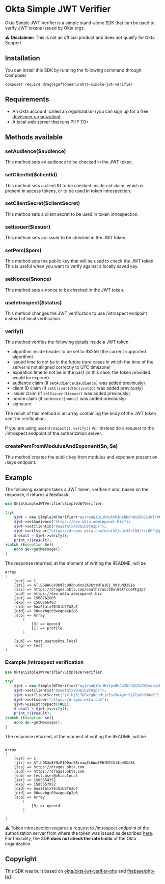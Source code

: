 # Okta Simple JWT Verifier
Okta Simple JWT Verifier is a simple stand-alone SDK that can be used to verify JWT tokens issued by Okta orgs.

:warning: **Disclaimer:** This is not an official product and does not qualify for Okta Support.

## Installation
You can install this SDK by running the following command through Composer

```
composer require dragosgaftoneanu/okta-simple-jwt-verifier
```

## Requirements
* An Okta account, called an _organization_ (you can sign up for a free [developer organization](https://developer.okta.com/signup/))
* A local web server that runs PHP 7.0+

## Methods available
### setAudience($audience)
This method sets an audience to be checked in the JWT token.

### setClientId($clientId)
This method sets a client ID to be checked inside `cid` claim, which is present in access tokens, or to be used in token introspection.

### setClientSecret($clientSecret)
This method sets a client secret to be used in token introspection.

### setIssuer($issuer)
This method sets an issuer to be checked in the JWT token.

### setPem($pem)
This method sets the public key that will be used to check the JWT token. This is useful when you want to verify against a locally saved key.

### setNonce($nonce)
This method sets a nonce to be checked in the JWT token.

### useIntrospect($status)
This method changes the JWT verification to use /introspect endpoint instead of local verification.

### verify()
This method verifies the following details inside a JWT token:
* algorithm inside header to be set to RS256 (the current supported algorithm)
* issued time to not be in the future (rare cases in which the time of the server is not alligned correctly to UTC timezone)
* expiration time to not be in the past (in this case, the token provided would be expired)
* audience claim (if `setAudience($audience)` was added previously)
* client ID claim (if `setClientId($clientId)` was added previously)
* issuer claim (if `setIssuer($issuer)` was added previously)
* nonce claim (if `setNonce($nonce)` was added previously)
* signature

The result of this method is an array containing the body of the JWT token sent for verification.

If you are using `useIntrospect()`, `verify()` will instead do a request to the /introspect endpoint of the authorization server.

### createPemFromModulusAndExponent($n, $e)
This method creates the public key from modulus and exponent present on /keys endpoint.

## Example
The following example takes a JWT token, verifies it and, based on the response, it returns a feedback.

```php
use Okta\SimpleJWTVerifier\SimpleJWTVerifier;

try{
	$jwt = new SimpleJWTVerifier("eyJraWQiOiJkbUhnMjRzNDdnWXZ6bE5JWTFmMFJxWVdrb2VQQ2R0WmdVdnRxdnNzeTRVIiwiYWxnIjoiUlMyNTYifQ.eyJ2ZXIiOjEsImp0aSI6IkFULkU2OUFHdVZPYmRsYzlkY2J1WHZ4MkE5NnR0TVRhajZqX1JWMXVORDI5SW8iLCJpc3MiOiJodHRwczovL2RyYWdvcy5va3RhLmNvbS9vYXV0aDIvYXVzMzhlbDg4bGZjTDZQRmcycDciLCJhdWQiOiJodHRwczovL2Rldi5va3RhLmFkbWlucGFuZWwuYml6IiwiaWF0IjoxNTYwNzYyODAzLCJleHAiOjE1NjA3NjY0MDMsImNpZCI6IjBvYTJmYXR4NzBKR2lVMlRBMnA3IiwidWlkIjoiMDB1b3piZ2MwM3d6cW9hWHAycDYiLCJzY3AiOlsib3BlbmlkIiwicHJvZmlsZSJdLCJzdWIiOiJ0ZXN0LnVzZXJAb2t0YS5sb2NhbCIsIm9yZyI6InRlc3QifQ.vXowkWk_s-_0M6BZir0KaJSthslu7YWXMa4HsOlAU1xlLCtdC17iiIx1vA5WFiJyNFIkc1ClHdGxbDNpmMUBkKDkJ8fQ81gwt172f8hReeN4ndHEklBpCyQRGXS1by2gooCiMrK8kUCm3gUhaMnnVSZTzyipWlwS7scj8CY2LKAZsUXEnsQSWpmU1fnNoZpsE-1YkLbLXkRSPa2W_-TomnVntx-QZRNLoDl219r3eyGErc21S5pLtESkU4AtgiAHKW87eNrAJ94Lza_3ZlNnciTjDu3d3DLtLlvv6FeRA2eGmubwVAVo0nojWQ7dPUy3IZdayxsYhdhAJu5ZB67YmQ");
	$jwt->setAudience("https://dev.okta.adminpanel.biz");
	$jwt->setClientId("0oa2fatx70JGiU2TA2p7");
	$jwt->setIssuer("https://dragos.okta.com/oauth2/aus38el88lfcL6PFg2p7");
	$result = $jwt->verify();
	print_r($result);
}catch (Exception $e){
	echo $e->getMessage();
}
```
	
The response returned, at the moment of writing the README, will be

```
Array
(
    [ver] => 1
    [jti] => AT.E69AGuVObdlc9dcbuXvx2A96ttMTaj6j_RV1uND29Io
    [iss] => https://dragos.okta.com/oauth2/aus38el88lfcL6PFg2p7
    [aud] => https://dev.okta.adminpanel.biz
    [iat] => 1560762803
    [exp] => 1560766403
    [cid] => 0oa2fatx70JGiU2TA2p7
    [uid] => 00uozbgc03wzqoaXp2p6
    [scp] => Array
        (
            [0] => openid
            [1] => profile
        )

    [sub] => test.user@okta.local
    [org] => test
)
```

### Example /introspect verification
```php
use Okta\SimpleJWTVerifier\SimpleJWTVerifier;

try{
	$jwt = new SimpleJWTVerifier("eyJraWQiOiJKV1psRUJoZUhVQ1ZwSWJvekw1MnByUDZTRUh1YkQwU2dxNlRCNUc0MjhVIiwiYWxnIjoiUlMyNTYifQ.eyJ2ZXIiOjEsImp0aSI6IkFULmhRUzN3OFlOekYxTzBhYzk4cm5hcVp4NldtZlA2Zk03WGgxNGRlU1hkQmsiLCJpc3MiOiJodHRwczovL2RyYWdvcy5va3RhLmNvbSIsImF1ZCI6Imh0dHBzOi8vZHJhZ29zLm9rdGEuY29tIiwic3ViIjoidGVzdC51c2VyQG9rdGEubG9jYWwiLCJpYXQiOjE1ODU1NTQzNTIsImV4cCI6MTU4NTU1Nzk1MiwiY2lkIjoiMG9hMmZhdHg3MEpHaVUyVEEycDciLCJ1aWQiOiIwMHVvemJnYzAzd3pxb2FYcDJwNiIsInNjcCI6WyJvcGVuaWQiXX0.okZDD1S6fhVs8_QEj_q0v73aBpZu7GLkj8ywgw6Jsl1EhQDQXqa05j5UXEn8eR2Nz3mSaY8kdAZJJfWiQKa19x5FplNy3OTq8tqdAHn24wsk5W5jwVys896dTp3UgGUXe2D7yq6pIUquuGUkJ1ymvQHTP2dy_FW3CFodvcJWhIRGm57OIA8v7DuBM1kNE-vJlsAJjjRrgCWa1IJZMstsDD1oOSNdXz7_inCg6qOaeI9QE_CmfFHAuqHAC40nN4_GaAk2IgOpU2SLq3CFaZhlypVSb1luss4NemKcjIja7-BSXgtnS5gHj1-vokXxvxnpxiGYBs7l4HgIVWc_BEsCzg");
	$jwt->setClientId("0oa2fatx70JGiU2TA2p7");
	$jwt->setClientSecret("jX-hj3j7GOxKqNcndtjs5se5a4yxr9jGIydtN3daK");
	$jwt->setIssuer("https://dragos.okta.com");
	$jwt->useIntrospect(TRUE);
	$result = $jwt->verify();
	print_r($result);
}catch (Exception $e){
	echo $e->getMessage();
}
```

The response returned, at the moment of writing the README, will be

```

Array
(
    [ver] => 1
    [jti] => AT.hQS3w8YNzF1O0ac98rnaqZx6WmfP6fM7Xh14deSXdBk
    [iss] => https://dragos.okta.com
    [aud] => https://dragos.okta.com
    [sub] => test.user@okta.local
    [iat] => 1585554352
    [exp] => 1585557952
    [cid] => 0oa2fatx70JGiU2TA2p7
    [uid] => 00uozbgc03wzqoaXp2p6
    [scp] => Array
        (
            [0] => openid
        )

)
```

:warning: Token introspection requires a request to /introspect endpoint of the authorization server from where the token was issued as described [here](https://developer.okta.com/docs/reference/api/oidc/#introspect). For flexibility, the SDK **does not check the rate limits** of the Okta organization.

## Copyright
This SDK was built based on [okta/okta-jwt-verifier-php](https://github.com/okta/okta-jwt-verifier-php) and [firebase/php-jwt](https://github.com/firebase/php-jwt).
